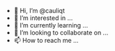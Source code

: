 - 👋 Hi, I’m @cauliqt
- 👀 I’m interested in ...
- 🌱 I’m currently learning ...
- 💞️ I’m looking to collaborate on ...
- 📫 How to reach me ...

<!---
cauliqt/cauliqt is a ✨ special ✨ repository because its `README.md` (this file) appears on your GitHub profile.
You can click the Preview link to take a look at your changes.
--->
